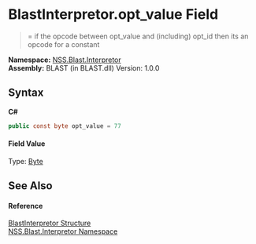 # BlastInterpretor.opt_value Field
 

>= if the opcode between opt_value and (including) opt_id then its an opcode for a constant

**Namespace:**&nbsp;<a href="N_NSS_Blast_Interpretor">NSS.Blast.Interpretor</a><br />**Assembly:**&nbsp;BLAST (in BLAST.dll) Version: 1.0.0

## Syntax

**C#**<br />
``` C#
public const byte opt_value = 77
```


#### Field Value
Type: <a href="https://docs.microsoft.com/dotnet/api/system.byte" target="_blank" rel="noopener noreferrer">Byte</a>

## See Also


#### Reference
<a href="T_NSS_Blast_Interpretor_BlastInterpretor">BlastInterpretor Structure</a><br /><a href="N_NSS_Blast_Interpretor">NSS.Blast.Interpretor Namespace</a><br />